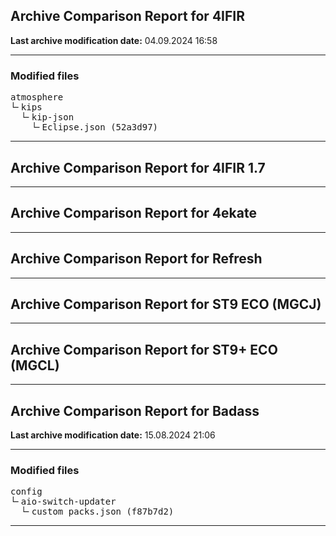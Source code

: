<h2>Archive Comparison Report for <b>4IFIR</b></h2><b>Last archive modification date:</b> 04.09.2024 16:58<hr>

<h3>Modified files</h3>
<pre>atmosphere
└╴kips
  └╴kip-json
    └╴Eclipse.json (52a3d97)
</pre>
<hr>

<h2>Archive Comparison Report for <b>4IFIR 1.7</b></h2><hr>

<h2>Archive Comparison Report for <b>4ekate</b></h2><hr>

<h2>Archive Comparison Report for <b>Refresh</b></h2><hr>

<h2>Archive Comparison Report for <b>ST9 ECO (MGCJ)</b></h2><hr>

<h2>Archive Comparison Report for <b>ST9+ ECO (MGCL)</b></h2><hr>

<h2>Archive Comparison Report for <b>Badass</b></h2><b>Last archive modification date:</b> 15.08.2024 21:06<hr>

<h3>Modified files</h3>
<pre>config
└╴aio-switch-updater
  └╴custom_packs.json (f87b7d2)
</pre>
<hr>

